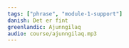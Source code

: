 ```yaml
---
tags: ["phrase", "module-1-support"]
danish: Det er fint
greenlandic: Ajunngilaq
audio: course/ajunngilaq.mp3
---
```

